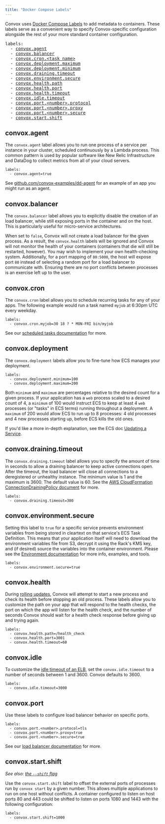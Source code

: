 ```yaml
---
title: "Docker Compose Labels"
---
```


Convox uses [Docker Compose Labels](https://docs.docker.com/compose/compose-file/#/labels) to add metadata to containers. These labels serve as a convenient way to specify Convox-specific configuration alongside the rest of your more standard container configuration.

<pre>
labels:
  - <a href="#convoxagent">convox.agent</a>
  - <a href="#convoxbalancer">convox.balancer</a>
  - <a href="#convoxcron">convox.cron.&lt;task name&gt;</a>
  - <a href="#convoxdeployment">convox.deployment.maximum</a>
  - <a href="#convoxdeployment">convox.deployment.minimum</a>
  - <a href="#convoxdrainingtimeout">convox.draining.timeout</a>
  - <a href="#convoxenvironmentsecure">convox.environment.secure</a>
  - <a href="#convoxhealth">convox.health.path</a>
  - <a href="#convoxhealth">convox.health.port</a>
  - <a href="#convoxhealth">convox.health.timeout</a>
  - <a href="#convoxidle">convox.idle.timeout</a>
  - <a href="#convoxport">convox.port.&lt;number&gt;.protocol</a>
  - <a href="#convoxport">convox.port.&lt;number&gt;.proxy</a>
  - <a href="#convoxport">convox.port.&lt;number&gt;.secure</a>
  - <a href="#convoxstart">convox.start.shift</a>
</pre>

## convox.agent

The `convox.agent` label allows you to run one process of a service per instance in your cluster, scheduled continuously by a Lambda process. This common pattern is used by popular software like New Relic Infrastructure and DataDog to collect metrics from all of your cloud servers.

    labels:
      - convox.agent=true

See [github.com/convox-examples/dd-agent](https://github.com/convox-examples/dd-agent) for an example of an app you might run as an agent.

## convox.balancer

The `convox.balancer` label allows you to explicitly disable the creation of an load balancer, while still exposing ports in the container and on the host. This is particularly useful for micro-service architectures.

When set to `false`, Convox will not create a load balancer for the given process. As a result, the `convox.health` labels will be ignored and Convox will not monitor the health of your containers (containers that die will still be restarted, however). You may wish to implement your own health-checking system. Additionally, for a port mapping of `80:5000`, the host will expose port `80` instead of selecting a random port for a load balancer to communicate with. Ensuring there are no port conflicts between processes is an exercise left up to the user.

## convox.cron

The `convox.cron` label allows you to schedule recurring tasks for any of your apps. The following example would run a task named `myjob` at 6:30pm UTC every weekday.

    labels:
      - convox.cron.myjob=30 18 ? * MON-FRI bin/myjob

See our [scheduled tasks documentation](/docs/scheduled-tasks) for more.

## convox.deployment

The `convox.deployment` labels allow you to fine-tune how ECS manages your deployment.

    labels:
      - convox.deployment.minimum=100
      - convox.deployment.maximum=200

Both `minimum` and `maximum` are percentages relative to the desired count for a given process. If your application has a `web` process scaled to a desired count of 4, a `minimum` of 100 would instruct ECS to keep at least 4 `web` processes (or "tasks" in ECS terms) running throughout a deployment. A `maximum` of 200 would allow ECS to run up to 8 processes: 4 old processes and 4 new processes starting up, before ECS kills the old ones.

If you'd like a more in-depth explanation, see the ECS doc [Updating a Service](http://docs.aws.amazon.com/AmazonECS/latest/developerguide/update-service.html).

## convox.draining.timeout

The `convox.draining.timeout` label allows you to specify the amount of time in seconds to allow a draining balancer to keep active connections open. After the timeout, the load balancer will close all connections to a deregistered or unhealthy instance. The minimum value is 1 and the maximum is 3600. The default value is 60. See the [AWS CloudFormation ConnectionDrainingPolicy document](http://docs.aws.amazon.com/AWSCloudFormation/latest/UserGuide/aws-properties-ec2-elb-connectiondrainingpolicy.html) for more.

    labels:
      - convox.draining.timeout=300

## convox.environment.secure

Setting this label to `true` for a specific service prevents environment variables from being stored in cleartext on that service's ECS Task Definition. This means that your application itself will need to download the environment variables file from S3, decrypt it using the Rack's KMS key, and (if desired) source the variables into the container environment. Please see the [Environment documentation](/docs/environment/#additional-security) for more info, examples, and tools.

    labels:
      - convox.environment.secure=true

## convox.health

During [rolling updates](/docs/rolling-updates), Convox will attempt to start a new process and check its health before stopping an old process. These labels allow you to customize the path on your app that will respond to the health checks, the port on which the app will listen for the health check, and the number of seconds Convox should wait for a health check response before giving up and trying again.

    labels:
      - convox.health.path=/health_check
      - convox.health.port=3001
      - convox.health.timeout=60

## convox.idle

To customize the [idle timeout of an ELB](http://docs.aws.amazon.com/elasticloadbalancing/latest/classic/config-idle-timeout.html), set the `convox.idle.timeout` to a number of seconds between 1 and 3600. Convox defaults to 3600.

    labels:
      - convox.idle.timeout=3000

## convox.port

Use these labels to configure load balancer behavior on specific ports.

    labels:
      - convox.port.<number>.protocol=tls
      - convox.port.<number>.proxy=true
      - convox.port.<number>.secure=true

See our [load balancer documentation](/docs/load-balancers) for more.

## convox.start.shift

_See also: [the `--shift` flag](/docs/running-locally/#shifting-ports)_

Use the `convox.start.shift` label to offset the external ports of processes run by `convox start` by a given number. This allows multiple applications to run on one host without conflicts. A container configured to listen on host ports 80 and 443 could be shifted to listen on ports 1080 and 1443 with the following configuration:

    labels:
      - convox.start.shift=1000
